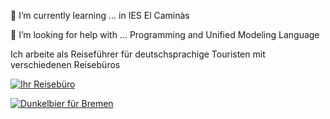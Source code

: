 🌱 I’m currently learning ... in IES El Caminàs

🤔 I’m looking for help with ... Programming and Unified Modeling Language

Ich arbeite als Reiseführer für deutschsprachige Touristen mit verschiedenen Reisebüros


[![Ihr Reisebüro](https://img.shields.io/badge/Colaborando%20en-Valencia%20Color%20Tours-orange.svg)](http://www.valenciacolortours.com/)

[![Dunkelbier für Bremen](https://img.shields.io/badge/Recomiendo%20en-Schnoor%20Bier-orange.svg)](http://www.schnoorbraeu.de/)
